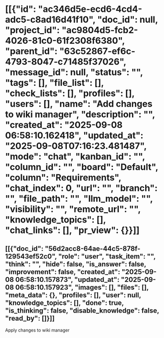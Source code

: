 # [[{"id": "ac346d5e-ecd6-4cd4-adc5-c8ad16d41f10", "doc_id": null, "project_id": "ac9804d5-fcb2-4026-81c0-61f2308f6380", "parent_id": "63c52867-ef6c-4793-8047-c71485f37026", "message_id": null, "status": "", "tags": [], "file_list": [], "check_lists": [], "profiles": [], "users": [], "name": "Add changes to wiki manager", "description": "", "created_at": "2025-09-08 06:58:10.162418", "updated_at": "2025-09-08T07:16:23.481487", "mode": "chat", "kanban_id": "", "column_id": "", "board": "Default", "column": "Requirements", "chat_index": 0, "url": "", "branch": "", "file_path": "", "llm_model": "", "visibility": "", "remote_url": "", "knowledge_topics": [], "chat_links": [], "pr_view": {}}]]
## [[{"doc_id": "56d2acc8-64ae-44c5-878f-129543ef52c0", "role": "user", "task_item": "", "think": "", "hide": false, "is_answer": false, "improvement": false, "created_at": "2025-09-08 06:58:10.157873", "updated_at": "2025-09-08 06:58:10.157923", "images": [], "files": [], "meta_data": {}, "profiles": [], "user": null, "knowledge_topics": [], "done": true, "is_thinking": false, "disable_knowledge": false, "read_by": []}]]
Apply changes to wiki manager